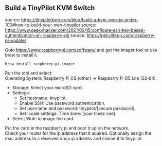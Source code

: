 ## Build a TinyPilot KVM Switch 

source: https://tinypilotkvm.com/blog/build-a-kvm-over-ip-under-100#how-to-build-your-own-tinypilot
source: https://www.geekyhacker.com/2021/02/15/configure-ssh-key-based-authentication-on-raspberry-pi/
source: https://pimylifeup.com/raspberry-pi-update/

Goto https://www.raspberrypi.com/software/ and get the imager tool or use brew to install it.

```console
brew install raspberry-pi-imager
```

Run the tool and select:  
Operating System: Raspberry Pi OS (other) -> Raspberry Pi OS Lite (32-bit). 
* Storage: Select your microSD card. 
* Settings:  
   * Set hostname: tinypilot. 
   * Enable SSH: Use password authentication. 
   * Set username and password: tinypilot/[secure password]. 
   * Set lcoale settings: Time zone: [your timez one]. 
* Select Write to image the card.  

Put the card in the raspberry pi and boot it up on the network.  
Check your router for the ip address that it aquired.  Optionally assign the mac address to a reserved dhcp ip address and cname it to tinypilot.  
